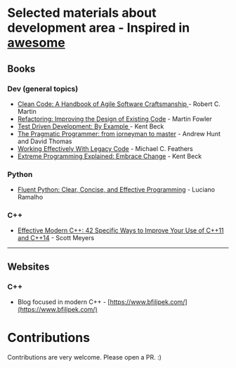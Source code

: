 # Selected materials about development area - Inspired in [awesome](https://github.com/sindresorhus/awesome)

## Books

### Dev (general topics)

* [Clean Code: A Handbook of Agile Software Craftsmanship ](https://www.goodreads.com/book/show/3735293-clean-code) - Robert C. Martin
* [Refactoring: Improving the Design of Existing Code](https://www.goodreads.com/book/show/44936.Refactoring) - Martin Fowler
* [Test Driven Development: By Example ](https://www.goodreads.com/book/show/387190.Test_Driven_Development) - Kent Beck
* [The Pragmatic Programmer: from jorneyman to master](https://www.goodreads.com/book/show/4099.The_Pragmatic_Programmer) - Andrew Hunt and David Thomas
* [Working Effectively With Legacy Code](https://www.goodreads.com/book/show/44919.Working_Effectively_with_Legacy_Code) - Michael C. Feathers
* [Extreme Programming Explained: Embrace Change](https://www.goodreads.com/book/show/67833.Extreme_Programming_Explained?from_search=true) - Kent Beck

### Python

* [Fluent Python: Clear, Concise, and Effective Programming](https://www.goodreads.com/book/show/22800567-fluent-python) - Luciano Ramalho


### C++

 * [Effective Modern C++: 42 Specific Ways to Improve Your Use of C++11 and C++14](https://www.goodreads.com/book/show/22800553-effective-modern-c?from_search=true) - Scott Meyers

--------------------------------------------------------------------------


## Websites

### C++
 * Blog focused in modern C++ - [https://www.bfilipek.com/](https://www.bfilipek.com/)
 
 
 # Contributions
 
 Contributions are very welcome. Please open a PR. :)
 
